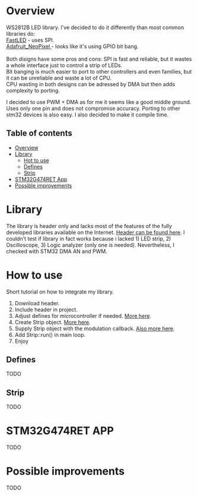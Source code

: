 # Overview
WS2812B LED library. I've decided to do it differently than most common libraries do: <br>
[FastLED](https://github.com/FastLED/FastLED) - uses SPI. <br>
[Adafruit_NeoPixel ](https://github.com/adafruit/Adafruit_NeoPixel) - looks like it's using GPIO bit bang. <br><br>
Both disigns have some pros and cons:
SPI is fast and reliable, but it wastes a whole interface just to control a strip of LEDs. <br>
Bit banging is much easier to port to other controllers and even families, but it can be unreliable and waste a lot of CPU. <br>
CPU wasting in both designs can be adressed by DMA but then adds complexity to porting. <br>

I decided to use PWM + DMA as for me it seems like a good middle ground. Uses only one pin and does not compromise accuracy. Porting to other stm32 devices is also easy.
I also decided to make it compile time.

## Table of contents
* [Overview](#overview)
* [Library](#library)
  * [Hot to use](#how-to-use)
  * [Defines](#defines)
  * [Strip](#strip)
* [STM32G474RET App](#stm32g474ret-app)
* [Possible improvements](#possible-improvements)

# Library
The library is header only and lacks most of the features of the fully developed libraries available on the Internet. [Header can be found here](https://github.com/Challmymind/SpaceTasks2024/blob/main/SW1/WS2812B/Core/Inc/WS2812B.hpp).
I couldn't test if library in fact works because i lacked 1) LED strip, 2) Oscilloscope, 3) Logic analyzer (only one is needed). Nevertheless, I checked with STM32 DMA AN and PWM.

# How to use
Short tutorial on how to integrate my library.
1. Download header.
2. Include header in project.
3. Adjust defines for microcontroller if needed. [More here](#defines).
4. Create Strip object. [More here](#strip).
5. Supply Strip object with the modulation callback. [Also more here](#strip).
6. Add Strip::run() in main loop.
7. Enjoy

## Defines
TODO
## Strip
TODO

# STM32G474RET APP
TODO

# Possible improvements
TODO

